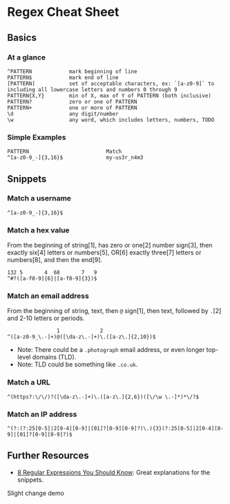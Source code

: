 # Regex Cheat Sheet #

## Basics ##

### At a glance ###

    ^PATTERN            mark beginning of line
    PATTERN$            mark end of line
    [PATTERN]           set of acceptable characters, ex: `[a-z0-9]` to including all lowercase letters and numbers 0 through 9
    PATTERN{X,Y}        min of X, max of Y of PATTERN (both inclusive)
    PATTERN?            zero or one of PATTERN
    PATTERN+            one or more of PATTERN
    \d                  any digit/number
    \w                  any word, which includes letters, numbers, TODO

### Simple Examples ###

    PATTERN                         Match
    ^[a-z0-9_-]{3,16}$              my-us3r_n4m3

## Snippets ##

### Match a username ###

    ^[a-z0-9_-]{3,16}$

### Match a hex value ###
From the beginning of string[1], has zero or one[2] number sign[3], then exactly six[4] letters or numbers[5], OR[6] exactly three[7] letters or numbers[8], and then the end[9].

    132 5       4  68       7   9         
    ^#?([a-f0-9]{6}|[a-f0-9]{3})$

### Match an email address ###
From the beginning of string, text, then `@` sign[1], then text, followed by `.`[2] and 2-10 letters or periods.

                    1             2              
    ^([a-z0-9_\.-]+)@([\da-z\.-]+)\.([a-z\.]{2,10})$

- Note: There could be a `.photograph` email address, or even longer top-level domains (TLD).
- Note: TLD could be something like `.co.uk`.

### Match a URL ###

    ^(https?:\/\/)?([\da-z\.-]+)\.([a-z\.]{2,6})([\/\w \.-]*)*\/?$

### Match an IP address ###

    ^(?:(?:25[0-5]|2[0-4][0-9]|[01]?[0-9][0-9]?)\.){3}(?:25[0-5]|2[0-4][0-9]|[01]?[0-9][0-9]?)$


## Further Resources ##
- [8 Regular Expressions You Should Know](http://code.tutsplus.com/tutorials/8-regular-expressions-you-should-know--net-6149): Great explanations for the snippets.



Slight change demo